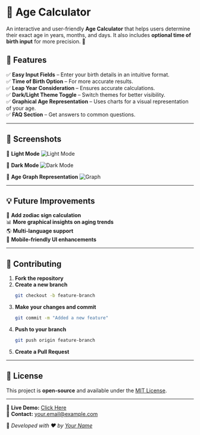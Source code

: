 # 📅 Age Calculator

An interactive and user-friendly **Age Calculator** that helps users determine their exact age in years, months, and days. It also includes **optional time of birth input** for more precision. 🚀

## 🌟 Features

✅ **Easy Input Fields** – Enter your birth details in an intuitive format.  
✅ **Time of Birth Option** – For more accurate results.  
✅ **Leap Year Consideration** – Ensures accurate calculations.  
✅ **Dark/Light Theme Toggle** – Switch themes for better visibility.  
✅ **Graphical Age Representation** – Uses charts for a visual representation of your age.  
✅ **FAQ Section** – Get answers to common questions.  

---



## 📸 Screenshots

🔹 **Light Mode**
![Light Mode](https://your-image-link.com/light-mode.png)

🔹 **Dark Mode**
![Dark Mode](https://your-image-link.com/dark-mode.png)

🔹 **Age Graph Representation**
![Graph](https://your-image-link.com/age-graph.png)

---

## 💡 Future Improvements

📅 **Add zodiac sign calculation**  
📊 **More graphical insights on aging trends**  
🌎 **Multi-language support**  
📱 **Mobile-friendly UI enhancements**  

---

## 🤝 Contributing

1. **Fork the repository**  
2. **Create a new branch**  
   ```bash
   git checkout -b feature-branch
   ```
3. **Make your changes and commit**  
   ```bash
   git commit -m "Added a new feature"
   ```
4. **Push to your branch**  
   ```bash
   git push origin feature-branch
   ```
5. **Create a Pull Request**  

---

## 📝 License

This project is **open-source** and available under the [MIT License](LICENSE).

---

🔗 **Live Demo:** [Click Here](https://your-live-demo-link.com)  
📧 **Contact:** your.email@example.com  

🚀 *Developed with ❤️ by [Your Name](https://github.com/yourusername)*

